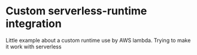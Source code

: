 # Custom serverless-runtime integration

Little example about a custom runtime use by AWS lambda.
Trying to make it work with serverless
